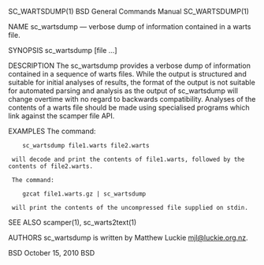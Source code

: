 SC_WARTSDUMP(1)                                             BSD General Commands Manual                                            SC_WARTSDUMP(1)

NAME
     sc_wartsdump — verbose dump of information contained in a warts file.

SYNOPSIS
     sc_wartsdump [file ...]

DESCRIPTION
     The sc_wartsdump provides a verbose dump of information contained in a sequence of warts files.  While the output is structured and suitable
     for initial analyses of results, the format of the output is not suitable for automated parsing and analysis as the output of sc_wartsdump
     will change overtime with no regard to backwards compatibility.  Analyses of the contents of a warts file should be made using specialised
     programs which link against the scamper file API.

EXAMPLES
     The command:

        sc_wartsdump file1.warts file2.warts

     will decode and print the contents of file1.warts, followed by the contents of file2.warts.

     The command:

        gzcat file1.warts.gz | sc_wartsdump

     will print the contents of the uncompressed file supplied on stdin.

SEE ALSO
     scamper(1), sc_warts2text(1)

AUTHORS
     sc_wartsdump is written by Matthew Luckie <mjl@luckie.org.nz>.

BSD                                                              October 15, 2010                                                              BSD
